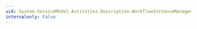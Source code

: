 ```yaml
---
uid: System.ServiceModel.Activities.Description.WorkflowInstanceManagementBehavior.Validate(System.ServiceModel.Description.ServiceDescription,System.ServiceModel.ServiceHostBase)
internalonly: False
---
```

